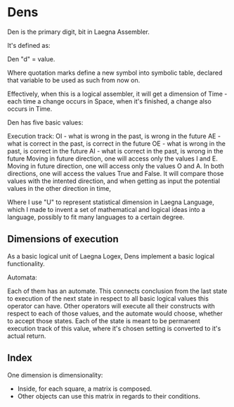 # Dens

Den is the primary digit, bit in Laegna Assembler.

It's defined as:

Den "d" = value.

Where quotation marks define a new symbol into symbolic table, declared that variable to be used as such from now on.

Effectively, when this is a logical assembler, it will get a dimension of Time - each time a change occurs in Space, when it's finished, a change also occurs in Time.

Den has five basic values:

Execution track:
OI - what is wrong in the past, is wrong in the future
AE - what is correct in the past, is correct in the future
OE - what is wrong in the past, is correct in the future
AI - what is correct in the past, is wrong in the future
Moving in future direction, one will access only the values I and E.
Moving in future direction, one will access only the values O and A.
In both directions, one will access the values True and False. It will compare those values with the intented direction, and when getting as input the potential values in the other direction in time, 

Where I use "U" to represent statistical dimension in Laegna Language, which I made to invent a set of mathematical and logical ideas into a language, possibly to fit many languages to a certain degree.

## Dimensions of execution

As a basic logical unit of Laegna Logex, Dens implement a basic logical functionality.

Automata:

Each of them has an automate. This connects conclusion from the last state to execution of the next state in respect to all basic logical values this operator can have. Other operators will execute all their constructs with respect to each of those values, and the automate would choose, whether to accept those states. Each of the state is meant to be permanent execution track of this value, where it's chosen setting is converted to it's actual return.

## Index

One dimension is dimensionality:
* Inside, for each square, a matrix is composed.
* Other objects can use this matrix in regards to their conditions.
